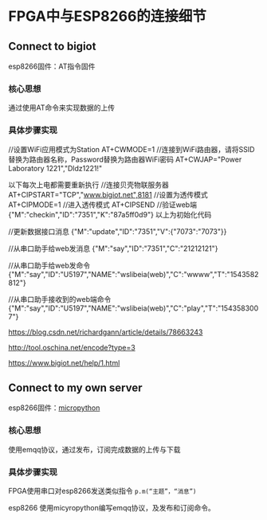 # FPGA中与ESP8266的连接细节

## Connect to bigiot

esp8266固件：AT指令固件

### 核心思想

通过使用AT命令来实现数据的上传

### 具体步骤实现

//设置WiFi应用模式为Station
AT+CWMODE=1
//连接到WiFi路由器，请将SSID替换为路由器名称，Password替换为路由器WiFi密码
AT+CWJAP="Power Laboratory 1221","Dldz1221!"

以下每次上电都需要重新执行
//连接贝壳物联服务器
AT+CIPSTART="TCP","www.bigiot.net",8181
//设置为透传模式
AT+CIPMODE=1
//进入透传模式
AT+CIPSEND
//验证web端
{"M":"checkin","ID":"7351","K":"87a5ff0d9"}
以上为初始化代码




//更新数据接口消息
{"M":"update","ID":"7351","V":{"7073":"7073"}}

//从串口助手给web发消息
{"M":"say","ID":"7351","C":"21212121"}

//从串口助手给web发命令
{"M":"say","ID":"U5197","NAME":"wslibeia(web)","C":"wwww","T":"1543582812"}

//从串口助手接收到的web端命令
{"M":"say","ID":"U5197","NAME":"wslibeia(web)","C":"play","T":"1543583007"}



https://blog.csdn.net/richardgann/article/details/78663243

http://tool.oschina.net/encode?type=3

https://www.bigiot.net/help/1.html

## Connect to my own server

esp8266固件：[micropython](http://docs.micropython.org/en/latest/esp8266/quickref.html)

### 核心思想

使用emqq协议，通过发布，订阅完成数据的上传与下载

### 具体步骤实现

FPGA使用串口对esp8266发送类似指令 `p.m(“主题”，“消息”)` 

esp8266 使用micyropython编写emqq协议，及发布和订阅命令。